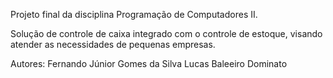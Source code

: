 Projeto final da disciplina Programação de Computadores II.

Solução de controle de caixa integrado com o controle de estoque,
visando atender as necessidades de pequenas empresas.

Autores: 
Fernando Júnior Gomes da Silva
Lucas Baleeiro Dominato
